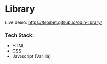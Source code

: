 # Library

Live demo: https://tsoibet.github.io/odin-library/

### Tech Stack:
- HTML
- CSS
- Javascript (Vanilla)
